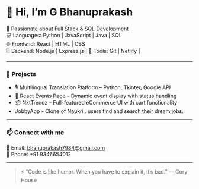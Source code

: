 # 👋 Hi, I’m G Bhanuprakash

🎯 Passionate about Full Stack & SQL Development  
💻 Languages: Python | JavaScript | Java | SQL  
🌐 Frontend: React | HTML | CSS  
🗄 Backend: Node.js | Express.js | 
🔧 Tools: Git | Netlify | 

---

### 🔭 Projects

- 🎙️ Multilingual Translation Platform – Python, Tkinter, Google API  
- 📅 React Events Page – Dynamic event display with status handling  
- 📦 NxtTrendz – Full-featured eCommerce UI with cart functionality
- JobbyApp - Clone of Naukri . users find and search their dream jobs.

---

### 📫 Connect with me

📧 Email: bhanuprakash7984@gmail.com  
📱 Phone: +91 9346654012  


---

> ⚡ “Code is like humor. When you have to explain it, it’s bad.” — Cory House
>
>


